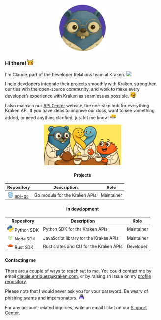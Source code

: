 <p align="center"><img src="images/avatar.png" width=150></p>


### Hi there! <img src="emojis/pikachu_wave.gif" width=20>

I'm Claude, part of the Developer Relations team at Kraken. <image src="emojis/kraken_appears.gif" width=20> 

I help developers integrate their projects smoothly with Kraken, strengthen our ties with the open-source community, and work to make every developer’s experience with Kraken as seamless as possible. <img src="emojis/meow_api.png" width=20>

I also maintain our [API Center](https://docs.kraken.com/api/) website, the one-stop hub for everything Kraken API. If you have ideas to improve our docs, want to see something added, or need anything clarified, just let me know! <img src="emojis/meow_bongo_keyboard.gif" width=20>

<div align="center">

<img src="images/banner.png" width=50%>

#### Projects

| Repository | Description | Role |
| - | - | - |
| <img src="emojis/gopher_dance.gif" width=20> [api-go](https://github.com/krakenfx/api-go) | Go module for the Kraken APIs | Maintainer

#### In development


| Repository | Description | Role |
| - | - | - |
| <img src="emojis/python.png" width=20> Python SDK | Python SDK for the Kraken APIs | Maintainer
| <img src="emojis/nodejs.png" width=20> Node SDK | JavaScript library for the Kraken APIs | Maintainer
| <img src="emojis/rustacean.png" width=20> Rust SDK | Rust crates and CLI for the Kraken APIs | Developer

</div>

#### Contacting me

There are a couple of ways to reach out to me. You could contact me by email [claude.enriquez@kraken.com](mailto:claude.enriquez@kraken.com), or by raising an issue on my [profile repository](https://github.com/claudeenriquez/claudeenriquez/issues).

Please note that I would never ask you for your password. Be weary of phishing scams and impersonators. <img src="emojis/paranoid_kraken.png" width=20>

For any account-related inquiries, write an email ticket on our [Support Center](https://support.kraken.com/contact).
